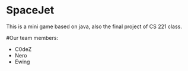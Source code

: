 # SpaceJet
This is a mini game based on java, also the final project of CS 221 class.

#Our team members:
* C0deZ
* Nero
* Ewing

